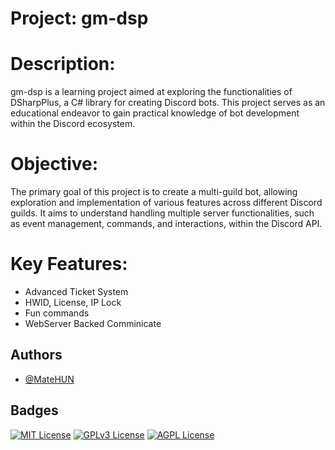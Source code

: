 # Project: gm-dsp

# Description:

gm-dsp is a learning project aimed at exploring the functionalities of DSharpPlus, a C# library for creating Discord bots. This project serves as an educational endeavor to gain practical knowledge of bot development within the Discord ecosystem.

# Objective:
The primary goal of this project is to create a multi-guild bot, allowing exploration and implementation of various features across different Discord guilds. It aims to understand handling multiple server functionalities, such as event management, commands, and interactions, within the Discord API.

# Key Features:
- Advanced Ticket System
- HWID, License, IP Lock
- Fun commands
- WebServer Backed Comminicate



## Authors

- [@MateHUN](https://www.github.com/MateHUNAa)


## Badges

[![MIT License](https://img.shields.io/badge/License-MIT-green.svg)](https://choosealicense.com/licenses/mit/)
[![GPLv3 License](https://img.shields.io/badge/License-GPL%20v3-yellow.svg)](https://opensource.org/licenses/)
[![AGPL License](https://img.shields.io/badge/license-AGPL-blue.svg)](http://www.gnu.org/licenses/agpl-3.0)

